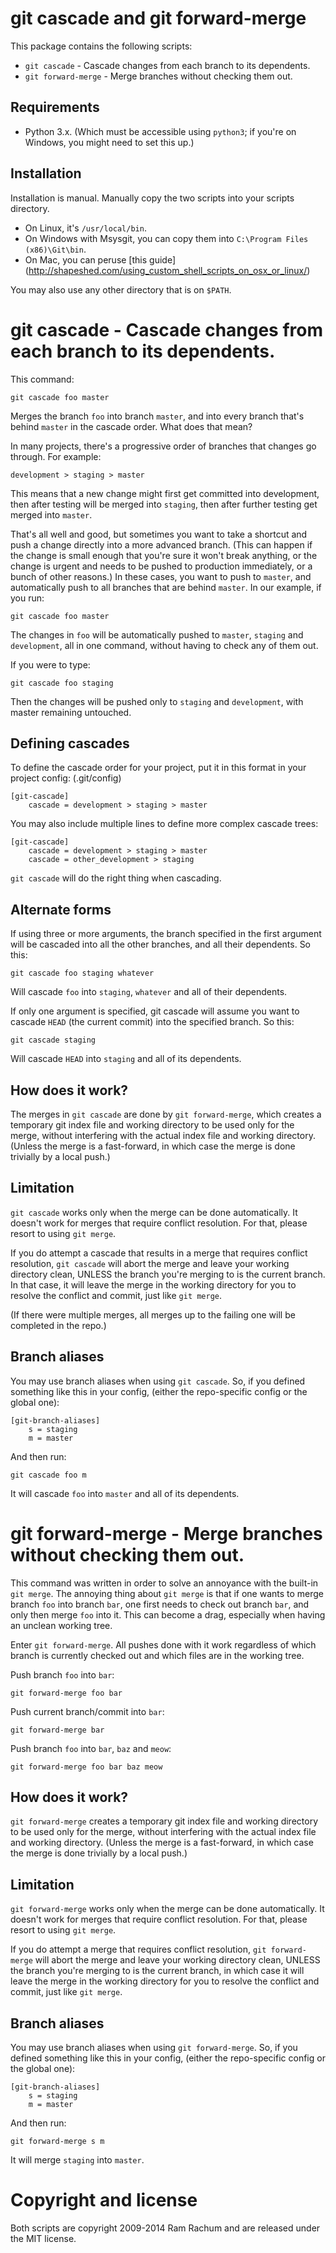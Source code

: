 git cascade and git forward-merge
=====================================

This package contains the following scripts:

 - `git cascade` - Cascade changes from each branch to its dependents.
 - `git forward-merge` - Merge branches without checking them out.


Requirements
------------

 - Python 3.x. (Which must be accessible using `python3`; if you're on
Windows, you might need to set this up.)


Installation
------------

Installation is manual. Manually copy the two scripts into your scripts
directory.

 - On Linux, it's `/usr/local/bin`.
 - On Windows with Msysgit, you can copy them into `C:\Program Files (x86)\Git\bin`.
 - On Mac, you can peruse [this guide] (http://shapeshed.com/using_custom_shell_scripts_on_osx_or_linux/)

You may also use any other directory that is on `$PATH`.


git cascade - Cascade changes from each branch to its dependents.
=================================================================

This command:

    git cascade foo master

Merges the branch `foo` into branch `master`, and into every branch that's
behind `master` in the cascade order. What does that mean?

In many projects, there's a progressive order of branches that changes go
through. For example:

    development > staging > master

This means that a new change might first get committed into development, then
after testing will be merged into `staging`, then after further testing get
merged into `master`.

That's all well and good, but sometimes you want to take a shortcut and push a
change directly into a more advanced branch. (This can happen if the change is
small enough that you're sure it won't break anything, or the change is urgent
and needs to be pushed to production immediately, or a bunch of other reasons.)
In these cases, you want to push to `master`, and automatically push to all
branches that are behind `master`. In our example, if you run:

    git cascade foo master

The changes in `foo` will be automatically pushed to `master`, `staging` and
`development`, all in one command, without having to check any of them out.

If you were to type:

    git cascade foo staging

Then the changes will be pushed only to `staging` and `development`, with
master remaining untouched.


Defining cascades
-----------------

To define the cascade order for your project, put it in this format in your
project config: (.git/config)

    [git-cascade]
        cascade = development > staging > master

You may also include multiple lines to define more complex cascade trees:

    [git-cascade]
        cascade = development > staging > master
        cascade = other_development > staging

`git cascade` will do the right thing when cascading.


Alternate forms
---------------

If using three or more arguments, the branch specified in the first argument
will be cascaded into all the other branches, and all their dependents. So this:

    git cascade foo staging whatever

Will cascade `foo` into `staging`, `whatever` and all of their dependents.

If only one argument is specified, git cascade will assume you want to cascade
`HEAD` (the current commit) into the specified branch. So this:

    git cascade staging

Will cascade `HEAD` into `staging` and all of its dependents.


How does it work?
-----------------

The merges in `git cascade` are done by `git forward-merge`, which creates a
temporary git index file and working directory to be used only for the merge,
without interfering with the actual index file and working directory. (Unless
the merge is a fast-forward, in which case the merge is done trivially by a
local push.)


Limitation
----------

`git cascade` works only when the merge can be done automatically. It doesn't
work for merges that require conflict resolution. For that, please resort to
using `git merge`.

If you do attempt a cascade that results in a merge that requires conflict
resolution, `git cascade` will abort the merge and leave your working
directory clean, UNLESS the branch you're merging to is the current branch. In
that case, it will leave the merge in the working directory for you to resolve
the conflict and commit, just like `git merge`.

(If there were multiple merges, all merges up to the failing one will be
completed in the repo.)


Branch aliases
--------------

You may use branch aliases when using `git cascade`. So,
if you defined something like this in your config, (either the repo-specific
config or the global one):

    [git-branch-aliases]
        s = staging
        m = master

And then run:

    git cascade foo m

It will cascade `foo` into `master` and all of its dependents.


git forward-merge - Merge branches without checking them out.
=============================================================

This command was written in order to solve an annoyance with the built-in `git
merge`. The annoying thing about `git merge` is that if one wants to merge
branch `foo` into branch `bar`, one first needs to check out branch `bar`, and
only then merge `foo` into it. This can become a drag, especially when having
an unclean working tree.

Enter `git forward-merge`. All pushes done with it work regardless of which
branch is currently checked out and which files are in the working tree.

Push branch `foo` into `bar`:

    git forward-merge foo bar

Push current branch/commit into `bar`:

    git forward-merge bar

Push branch `foo` into `bar`, `baz` and `meow`:

    git forward-merge foo bar baz meow


How does it work?
-----------------

`git forward-merge` creates a temporary git index file and working directory to
be used only for the merge, without interfering with the actual index file and
working directory. (Unless the merge is a fast-forward, in which case the merge
is done trivially by a local push.)


Limitation
----------

`git forward-merge` works only when the merge can be done
automatically. It doesn't work for merges that require conflict resolution. For
that, please resort to using `git merge`.

If you do attempt a merge that requires conflict resolution, `git
forward-merge` will abort the merge and leave your working directory clean,
UNLESS the branch you're merging to is the current branch, in which case it
will leave the merge in the working directory for you to resolve the conflict
and commit, just like `git merge`.


Branch aliases
--------------

You may use branch aliases when using `git forward-merge`. So,
if you defined something like this in your config, (either the repo-specific
config or the global one):

    [git-branch-aliases]
        s = staging
        m = master

And then run:

    git forward-merge s m

It will merge `staging` into `master`.


Copyright and license
=====================

Both scripts are copyright 2009-2014 Ram Rachum and are released under the MIT
license.
